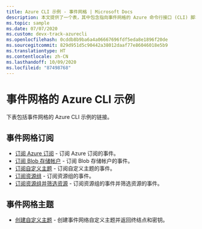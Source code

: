 ```yaml
---
title: Azure CLI 示例 - 事件网格 | Microsoft Docs
description: 本文提供了一个表，其中包含指向事件网格的 Azure 命令行接口 (CLI) 脚本示例的链接。
ms.topic: sample
ms.date: 07/07/2020
ms.custom: devx-track-azurecli
ms.openlocfilehash: 0cddb8b9ba6a4a06667696fdf5eda8e1896f20de
ms.sourcegitcommit: 829d951d5c90442a38012daaf77e86046018e5b9
ms.translationtype: HT
ms.contentlocale: zh-CN
ms.lasthandoff: 10/09/2020
ms.locfileid: "87498768"
---
```

# <a name="azure-cli-samples-for-event-grid"></a>事件网格的 Azure CLI 示例

下表包括事件网格的 Azure CLI 示例的链接。

## <a name="event-grid-subscriptions"></a>事件网格订阅

- [订阅 Azure 订阅](scripts/event-grid-cli-azure-subscription.md) - 订阅 Azure 订阅的事件。 
- [订阅 Blob 存储帐户](scripts/event-grid-cli-blob.md) - 订阅 Blob 存储帐户的事件。 
- [订阅自定义主题](scripts/event-grid-cli-subscribe-custom-topic.md) - 订阅自定义主题的事件。 
- [订阅资源组](scripts/event-grid-cli-resource-group.md) - 订阅资源组的事件。 
- [订阅资源组并筛选资源](scripts/event-grid-cli-resource-group-filter.md) - 订阅资源组的事件并筛选资源的事件。 

## <a name="event-grid-topics"></a>事件网格主题

- [创建自定义主题](scripts/event-grid-cli-create-custom-topic.md) - 创建事件网络自定义主题并返回终结点和密钥。 
